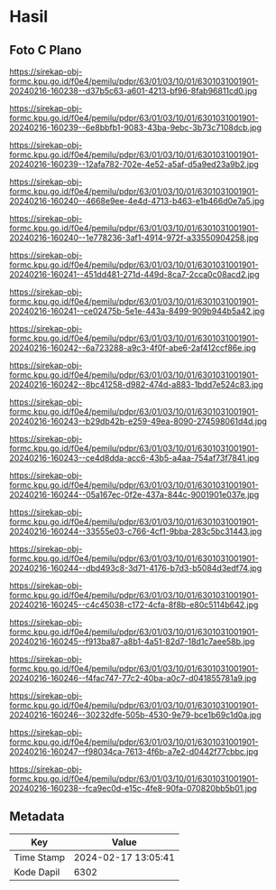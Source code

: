 # Hasil

## Foto C Plano

https://sirekap-obj-formc.kpu.go.id/f0e4/pemilu/pdpr/63/01/03/10/01/6301031001901-20240216-160238--d37b5c63-a601-4213-bf96-8fab96811cd0.jpg

https://sirekap-obj-formc.kpu.go.id/f0e4/pemilu/pdpr/63/01/03/10/01/6301031001901-20240216-160239--6e8bbfb1-9083-43ba-9ebc-3b73c7108dcb.jpg

https://sirekap-obj-formc.kpu.go.id/f0e4/pemilu/pdpr/63/01/03/10/01/6301031001901-20240216-160239--12afa782-702e-4e52-a5af-d5a9ed23a9b2.jpg

https://sirekap-obj-formc.kpu.go.id/f0e4/pemilu/pdpr/63/01/03/10/01/6301031001901-20240216-160240--4668e9ee-4e4d-4713-b463-e1b466d0e7a5.jpg

https://sirekap-obj-formc.kpu.go.id/f0e4/pemilu/pdpr/63/01/03/10/01/6301031001901-20240216-160240--1e778236-3af1-4914-972f-a33550904258.jpg

https://sirekap-obj-formc.kpu.go.id/f0e4/pemilu/pdpr/63/01/03/10/01/6301031001901-20240216-160241--451dd481-271d-449d-8ca7-2cca0c08acd2.jpg

https://sirekap-obj-formc.kpu.go.id/f0e4/pemilu/pdpr/63/01/03/10/01/6301031001901-20240216-160241--ce02475b-5e1e-443a-8499-909b944b5a42.jpg

https://sirekap-obj-formc.kpu.go.id/f0e4/pemilu/pdpr/63/01/03/10/01/6301031001901-20240216-160242--6a723288-a9c3-4f0f-abe6-2af412ccf86e.jpg

https://sirekap-obj-formc.kpu.go.id/f0e4/pemilu/pdpr/63/01/03/10/01/6301031001901-20240216-160242--8bc41258-d982-474d-a883-1bdd7e524c83.jpg

https://sirekap-obj-formc.kpu.go.id/f0e4/pemilu/pdpr/63/01/03/10/01/6301031001901-20240216-160243--b29db42b-e259-49ea-8090-274598061d4d.jpg

https://sirekap-obj-formc.kpu.go.id/f0e4/pemilu/pdpr/63/01/03/10/01/6301031001901-20240216-160243--ce4d8dda-acc6-43b5-a4aa-754af73f7841.jpg

https://sirekap-obj-formc.kpu.go.id/f0e4/pemilu/pdpr/63/01/03/10/01/6301031001901-20240216-160244--05a167ec-0f2e-437a-844c-9001901e037e.jpg

https://sirekap-obj-formc.kpu.go.id/f0e4/pemilu/pdpr/63/01/03/10/01/6301031001901-20240216-160244--33555e03-c766-4cf1-9bba-283c5bc31443.jpg

https://sirekap-obj-formc.kpu.go.id/f0e4/pemilu/pdpr/63/01/03/10/01/6301031001901-20240216-160244--dbd493c8-3d71-4176-b7d3-b5084d3edf74.jpg

https://sirekap-obj-formc.kpu.go.id/f0e4/pemilu/pdpr/63/01/03/10/01/6301031001901-20240216-160245--c4c45038-c172-4cfa-8f8b-e80c5114b642.jpg

https://sirekap-obj-formc.kpu.go.id/f0e4/pemilu/pdpr/63/01/03/10/01/6301031001901-20240216-160245--f913ba87-a8b1-4a51-82d7-18d1c7aee58b.jpg

https://sirekap-obj-formc.kpu.go.id/f0e4/pemilu/pdpr/63/01/03/10/01/6301031001901-20240216-160246--f4fac747-77c2-40ba-a0c7-d041855781a9.jpg

https://sirekap-obj-formc.kpu.go.id/f0e4/pemilu/pdpr/63/01/03/10/01/6301031001901-20240216-160246--30232dfe-505b-4530-9e79-bce1b69c1d0a.jpg

https://sirekap-obj-formc.kpu.go.id/f0e4/pemilu/pdpr/63/01/03/10/01/6301031001901-20240216-160247--f98034ca-7613-4f6b-a7e2-d0442f77cbbc.jpg

https://sirekap-obj-formc.kpu.go.id/f0e4/pemilu/pdpr/63/01/03/10/01/6301031001901-20240216-160238--fca9ec0d-e15c-4fe8-90fa-070820bb5b01.jpg


## Metadata

| Key        | Value               |
| ---------- | ------------------- |
| Time Stamp | 2024-02-17 13:05:41 |
| Kode Dapil | 6302                |



